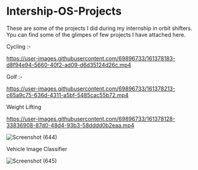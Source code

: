 # Intership-OS-Projects
These are some of the projects I did during my internship in orbit shifters.
Ypu can find some of the glimpes of few projects I have attached here. 

Cycling :- 

https://user-images.githubusercontent.com/69896733/161378183-d8f94e94-5660-40f2-ad09-d6d35124d26c.mp4

Golf :-

https://user-images.githubusercontent.com/69896733/161378213-c65a9c75-636d-4311-a5bf-5485cac55b72.mp4

Weight Lifting

https://user-images.githubusercontent.com/69896733/161378128-33836908-87d0-48d4-93b3-58dddd0b2eaa.mp4

![Screenshot (644)](https://user-images.githubusercontent.com/69896733/161257086-e3ad2426-93b5-4101-9996-5ebdaec3f5cb.png)

Vehicle Image Classifier

![Screenshot (645)](https://user-images.githubusercontent.com/69896733/161258574-68bf3098-5885-4bdf-af12-4fa7b1d35804.png)

